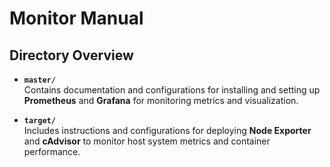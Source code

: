 # Monitor Manual

## Directory Overview

- **`master/`**  
  Contains documentation and configurations for installing and setting up **Prometheus** and **Grafana** for monitoring metrics and visualization.

- **`target/`**  
  Includes instructions and configurations for deploying **Node Exporter** and **cAdvisor** to monitor host system metrics and container performance.
